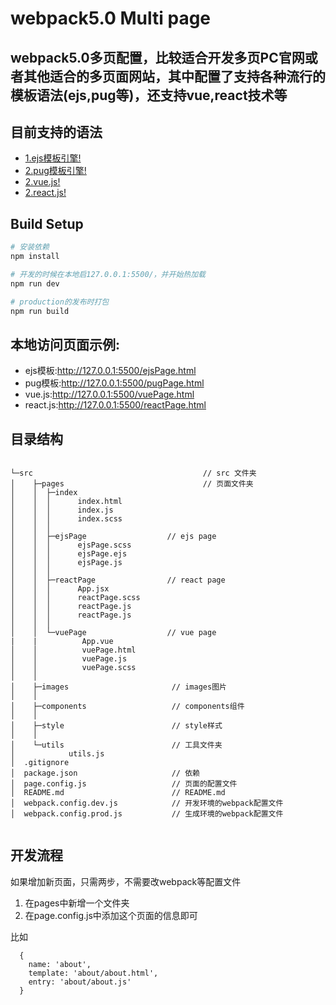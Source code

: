 # webpack5.0 Multi page

## webpack5.0多页配置，比较适合开发多页PC官网或者其他适合的多页面网站，其中配置了支持各种流行的模板语法(ejs,pug等)，还支持vue,react技术等

## 目前支持的语法
- [1.ejs模板引擎!](https://ejs.bootcss.com/)
- [2.pug模板引擎!](https://github.com/pugjs/pug/)
- [2.vue.js!](https://cn.vuejs.org/)
- [2.react.js!](https://reactjs.org/)
## Build Setup

``` bash
# 安装依赖
npm install

# 开发的时候在本地启127.0.0.1:5500/，并开始热加载
npm run dev

# production的发布时打包
npm run build

```

## 本地访问页面示例:
- ejs模板:http://127.0.0.1:5500/ejsPage.html
- pug模板:http://127.0.0.1:5500/pugPage.html
- vue.js:http://127.0.0.1:5500/vuePage.html
- react.js:http://127.0.0.1:5500/reactPage.html



## 目录结构

```

└─src                                      // src 文件夹
│    ├─pages                               // 页面文件夹
│    │  ├─index
│    │  │      index.html
│    │  │      index.js
│    │  │      index.scss
│    │  │
│    │  ├─ejsPage                  // ejs page
│    │  │      ejsPage.scss
│    │  │      ejsPage.ejs
│    │  │      ejsPage.js
│    │  │
│    │  ├─reactPage                // react page
│    │  │      App.jsx
│    │  │      reactPage.scss
│    │  │      reactPage.js
│    │  │      reactPage.js
│    │  │
│    │  └─vuePage                  // vue page
|    |          App.vue
│    │          vuePage.html
│    │          vuePage.js
│    │          vuePage.scss
│    │
│    ├─images                       // images图片
│    │
│    ├─components                   // components组件
│    │
│    ├─style                        // style样式
│    │
│    └─utils                        // 工具文件夹
│            utils.js
│  .gitignore
│  package.json                     // 依赖
│  page.config.js                   // 页面的配置文件
│  README.md                        // README.md
│  webpack.config.dev.js            // 开发环境的webpack配置文件
│  webpack.config.prod.js           // 生成环境的webpack配置文件
         

```

## 开发流程

如果增加新页面，只需两步，不需要改webpack等配置文件

1. 在pages中新增一个文件夹
2. 在page.config.js中添加这个页面的信息即可

比如
```
  {
    name: 'about',
    template: 'about/about.html',
    entry: 'about/about.js'
  }

```

